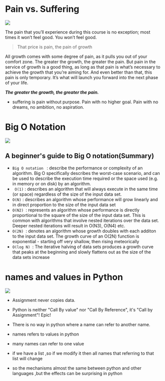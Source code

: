 
# Pain vs. Suffering

![](https://lh3.googleusercontent.com/proxy/0ClrNcdsbQgSR5Arvtc18sSIWs9RS9veaswPtV4apNPKTkjmRDPPFOIcLiFp0bCaXIdcQQuzTXajBqVzvA7DiKEbxdfy1LJeb4KgF0wsm2Rhmbhxq6hrjw)

The pain that you’ll experience during this course is no exception; most times it won’t feel good. You won’t feel good.

>That price is pain, the pain of growth

All growth comes with some degree of pain, as it pulls you out of your comfort zone. The greater the growth, the greater the pain. But pain in the service of growth is a good thing, as long as that pain is what’s necessary to achieve the growth that you’re aiming for. And even better than that, this pain is only temporary. It’s what will launch you forward into the next phase of your life.


***The greater the growth, the greater the pain.***
- suffering is pain without purpose. Pain with no higher goal. Pain with no dreams, no ambition, no aspiration.


# Big O Notation
![](https://miro.medium.com/max/1152/1*MojRMNBNOHLqwe5ak7hTug.png)

## A beginner's guide to Big O notation(Summary)
- `Big O notation ` : describe the performance or complexity of an algorithm. Big O specifically describes the worst-case scenario, and can be used to 
describe the execution time required or the space used (e.g. in memory or on disk) by an algorithm.
- ` O(1)` : describes an algorithm that will always execute in the same time (or space) regardless of the size of the input data set.
- `O(N)` :  describes an algorithm whose performance will grow linearly and in direct proportion to the size of the input data set
- `O(N2) `: represents an algorithm whose performance is directly proportional to the square of the size of the input data set. This is common with algorithms that involve nested iterations over the data set. Deeper nested iterations will result in O(N3), O(N4) etc.
- `O(2N) `: denotes an algorithm whose growth doubles with each additon to the input data set. The growth curve of an O(2N) function is 
exponential - starting off very shallow, then rising meteorically
- `O(log N) `: The iterative halving of data sets  produces a growth curve that peaks at the beginning and slowly flattens out as the size of the data sets increase


# names and values in Python
![](https://cdn.educba.com/academy/wp-content/uploads/2019/09/Python-Variable-Types.png)

- Assignment never copies data.

- Python is neither "Call By value" nor "Call By Reference", it's "Call by Assignment"! Epic! 
- There is no way in python where a name can refer to another name.
- names refers to values in python
- many names can refer to one value
- if we have a list ,so if we modify it then all names that referring to that list will change
- so the mechanisms almost the same between python  and other languages ,but the effects can be surprising in python 